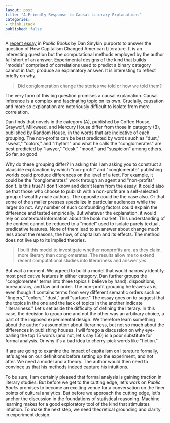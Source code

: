 ```yaml
---
layout: post
title: "A Friendly Response to Causal Literary Explanations"
categories:
- think.stack
published: false
---
```


A [recent essay](https://www.publicbooks.org/how-capitalism-changed-american-literature) in
*Public Books* by Dan Sinykin purports to answer the question of How Capitalism Changed
American Literature. It is an interesting question but the computational methods employed by
the author fall short of an answer. Experimental designs of the kind that builds "models"
comprised of correlations used to predict a binary category cannot in fact, produce an
explanatory answer. It is interesting to reflect briefly on why.

> Did conglomeration change the stories we told or how we told them?

The very form of this big question promises a causal explanation. Causal inference is a complex
and [fascinating topic](https://press.princeton.edu/titles/5458.html) on its own. Crucially,
causation and more so explanation are notoriously difficult to isolate from mere correlation.

Dan finds that novels in the category (A), published by Coffee House, Graywolf, Milkweed, and
Mercury House differ from those in category (B), published by Random House, in the words that
are indicative of each grouping. The non-profits can be best predicted by words such as "dust,"
"sweat," "colors," and "rhythm" and what he calls the "conglomerates" are best predicted by
"lawyer," "desk," "mood," and "suspicion" among others. So far, so good.

Why do these grouping differ? In asking this I am asking you to construct a plausible
explanation by which "non-profit" and "conglomerate" publishing worlds could produce
differences on the level of a text. For example, it could be the "conglomerates" work through
an agent and "non-profits" don't. Is this true? I don't know and didn't learn from the essay.
It could also be that those who choose to publish with a non-profit are a self-selected group
of wealthy male authors. The opposite could be the case also. Or that some of the smaller
presses specialize in particular audiences while the larger do not. Any number of such
confounding factors could explain the difference and tested empirically. But whatever the
explanation, it would rely on contextual information about the book market. This understanding
of the context cannot be reduced to a "model" used to isolate purely textual, predicative
features. None of them lead to an answer about change much less about the reasons, the how, of
capitalism and its effects. The method does not live up to its implied theories.

> I built this model to investigate whether nonprofits are, as they claim, more literary than
> conglomerates. The results allow me to extend recent computational studies into literariness
> and answer *yes*.

But wait a moment. We agreed to build a model that would narrowly identify most predicative
features in either category. Dan further groups the "conglomerate" terms into three topics (I
believe by hand): dispositions, bureaucracy, and law and order. The non-profit grouping he
leaves as is, even though it contains terms from very different semantic orders such as
"fingers," "colors," "dust," and "surface." The essay goes on to suggest that the topics in the
one and the lack of topics in the another indicate "literariness." Let's set aside the
difficulty of defining the literary. In this case, the decision to group one and not the other
was an arbitrary choice, a part of the imposed experimental design.  We therefore learn
something about the author's assumption about literariness, but not so much about the
differences in publishing houses. I will forego a discussion on why eye-balling the top 15
words (and not, let's say 150) is a poor substitute for formal analysis. Or why it's a bad idea
to cherry-pick words like "fiction."

If are are going to examine the impact of capitalism on literature formally, let's agree on our
definitions before setting up the experiment, and not after. We need a model and a theory. The
author would then need to convince us that his methods indeed capture his intuitions.

To be sure, I am certainly pleased that formal analysis is gaining traction in literary
studies. But before we get to the cutting edge, let's work on *Public Books* promises to become
an exciting venue for a conversation on the finer points of cultural analytics. But before we
approach the cutting edge, let's anchor the discussion in the foundations of statistical
reasoning. Machine learning makes for a good exploratory tool of the kind that stimulates
intuition. To make the next step, we need theoretical grounding and clarity in experiment
design.
